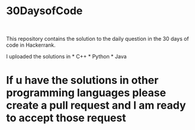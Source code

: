 # 30DaysofCode
<br>
<p>This repository contains the solution to the daily question in the 30 days of code in Hackerrank.</p>
I uploaded the solutions in
 * C++
 * Python
 * Java
 
# If u have the solutions in other programming languages please create a pull request and I am ready to accept those request
